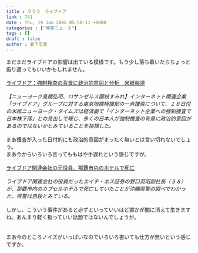 ```yaml
---
title : ラララ　ライブドア
link : 741
date : Thu, 19 Jan 2006 05:58:11 +0000
categories : ["時事ニュース"]
tags : []
draft : false
author : 倉下忠憲
---
```


まだまだライブドアの影響は出ている模様です。もう少し落ち着いたらちょっと振り返ってもいいかもしれません。<BR><BR><A HREF="http://www.mainichi-msn.co.jp/today/news/20060119k0000e030045000c.html" TARGET="_blank">ライブドア：強制捜査の背景に政治的意図と分析　米紙報道</A><BR><BR><I>【ニューヨーク高橋弘司、ロサンゼルス國枝すみれ】インターネット関連企業「ライブドア」グループに対する東京地検特捜部の一斉捜索について、１８日付の米紙ニューヨーク・タイムズは経済面で「インターネット企業への強制捜査で日本株下落」との見出しで報じ、多くの日本人が強制捜査の背景に政治的意図があるのではないかとみていることを指摘した。</I><BR><BR>まあ捜査が入った日付的にも政治的意図がまったく無いとは言い切れないでしょう。<BR>まあ今からいろいろ言ってももはや手遅れという感じですが。<BR><BR><A HREF="http://www.asahi.com/national/update/0119/TKY200601190189.html" TARGET="_blank">ライブドア関連会社の元役員、那覇市内のホテルで死亡</A><BR><BR><I>ライブドア関連会社の役員だったエイチ・エス証券の野口英昭副社長（３８）が、那覇市内のカプセルホテルで死亡していたことが沖縄県警の調べでわかった。県警は自殺とみている。 </I><BR><BR>しかし、こういう事件があると必ずといっていいほど誰かが闇に消えて生きますね。あんまり軽く扱っていい話題ではないんでしょうが。<BR><BR><BR>まあ今のところノイズがいっぱいなのでいろいろ書いても仕方が無いという感じですか。<BR><BR><br><br>
